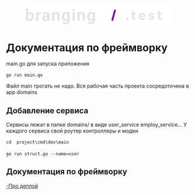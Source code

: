 <p align="center">
<img src="docs/logo.svg" width="400">
</p>


# Документация по фреймворку

main.go для запуска приложения

    go run main.go

Файл main трогать не надо. Вся рабочая часть проекта сосредоточена в app domains



## Добавление сервиса

Сервисы лежат в папке domains/ в виде user_service employ_service...
У каждого сервиса свой роутер контроллеры и модеи

    cd  project\cmd\dev\main

    go run struct.go --name=user





## Документация по фреймворку

[-Про деплой](./docs/deploy.md)


 



 
